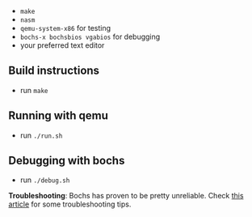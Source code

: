 * `make`
* `nasm`
* `qemu-system-x86` for testing
* `bochs-x bochsbios vgabios` for debugging
* your preferred text editor

## Build instructions

* run `make`

## Running with qemu

* run `./run.sh`

## Debugging with bochs

* run `./debug.sh`

**Troubleshooting**: Bochs has proven to be pretty unreliable. Check [this article](https://github.com/nanobyte-dev/nanobyte_os/wiki/Frequent-issues#bochs-doesnt-work) for some troubleshooting tips.
